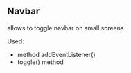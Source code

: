 ## Navbar

allows to toggle navbar on small screens

Used:

-   method addEventListener()
-   toggle() method
